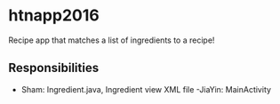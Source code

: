 # htnapp2016
Recipe app that matches a list of ingredients to a recipe! 

## Responsibilities 
- Sham: Ingredient.java, Ingredient view XML file
-JiaYin: MainActivity